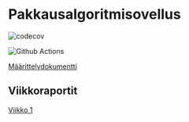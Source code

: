 # Pakkausalgoritmisovellus

![codecov](https://codecov.io/gh/Juboskar/pakkausalgoritmit/branch/main/graph/badge.svg?token=HDJKUELB4H)

![Github Actions](https://github.com/Juboskar/pakkausalgoritmit/workflows/CI/badge.svg)

[Määrittelydokumentti](https://github.com/Juboskar/pakkausalgoritmit/blob/main/dokumentaatio/maarittelydokumentti.md)

## Viikkoraportit

[Viikko 1](https://github.com/Juboskar/pakkausalgoritmit/blob/main/dokumentaatio/viikkoraportti_1.md)
